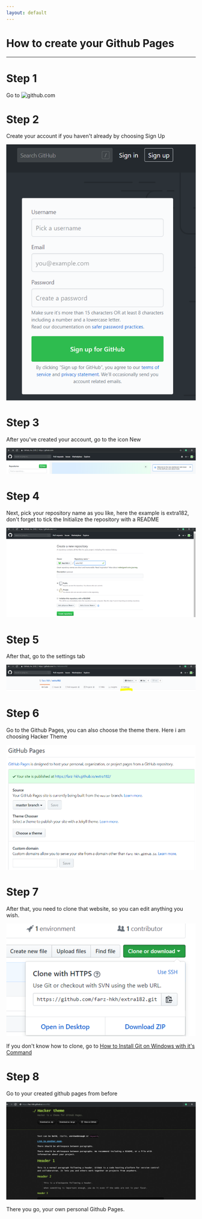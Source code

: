 ```yaml
---
layout: default
---
```


# How to create your Github Pages
---

# Step 1
Go to ![github.com](https://github.com/)

# Step 2
Create your account if you haven't already by choosing Sign Up

![images](https://raw.githubusercontent.com/farz-hkh/extra182/master/assets/images/github_akun.png)

# Step 3
After you've created your account, go to the icon New

![images](https://raw.githubusercontent.com/farz-hkh/extra182/master/assets/images/cap.png)

# Step 4
Next, pick your repository name as you like, here the example is extra182,
don't forget to tick the Initialize the repository with a README

![images](https://raw.githubusercontent.com/farz-hkh/extra182/master/assets/images/repo.png)

# Step 5
After that, go to the settings tab

![images](https://raw.githubusercontent.com/farz-hkh/extra182/master/assets/images/te.png)

# Step 6
Go to the Github Pages, you can also choose the theme there. Here i am choosing Hacker Theme

![images](https://raw.githubusercontent.com/farz-hkh/extra182/master/assets/images/github_pages.png)

# Step 7
After that, you need to clone that website, so you can edit anything you wish.

![images](https://raw.githubusercontent.com/farz-hkh/extra182/master/assets/images/github_clone.png)

If you don't know how to clone, go to [How to Install Git on Windows with it's Command](tutorials/Install-Git-on-Windows.html)


# Step 8
Go to your created github pages from before

![images](https://raw.githubusercontent.com/farz-hkh/extra182/master/assets/images/fre.png)

There you go, your own personal Github Pages.
